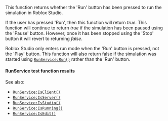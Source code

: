 This function returns whether the 'Run' button has been pressed to run the
simulation in Roblox Studio.

If the user has pressed 'Run', then this function will return *true*. This
function will continue to return *true* if the simulation has been paused
using the 'Pause' button. However, once it has been stopped using the
'Stop' button it will revert to returning *false*.

Roblox Studio only enters run mode when the 'Run' button is pressed, not
the 'Play' button. This function will also return false if the simulation
was started using [`RunService:Run()`](https://create.roblox.com/docs/reference/engine/classes/RunService#Run) rather than the 'Run' button.
#### RunService test function results

See also:

- [`RunService:IsClient()`](https://create.roblox.com/docs/reference/engine/classes/RunService#IsClient)
- [`RunService:IsServer()`](https://create.roblox.com/docs/reference/engine/classes/RunService#IsServer)
- [`RunService:IsStudio()`](https://create.roblox.com/docs/reference/engine/classes/RunService#IsStudio)
- [`RunService:IsRunning()`](https://create.roblox.com/docs/reference/engine/classes/RunService#IsRunning)
- [`RunService:IsEdit()`](https://create.roblox.com/docs/reference/engine/classes/RunService#IsEdit)